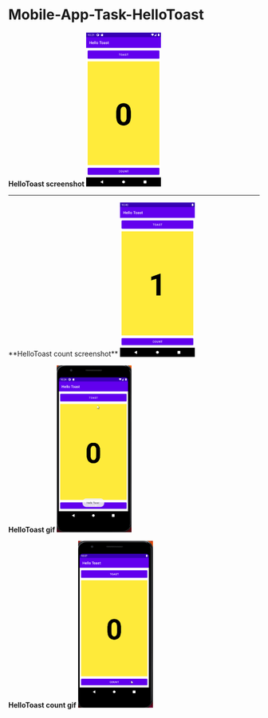 # Mobile-App-Task-HelloToast

**HelloToast screenshot**
<img src="Screenshot.png" width="150">
<hr style="border:2px black"> </hr>
**HelloToast count screenshot**
<img src="count.png" width="150">

**HelloToast gif**
<img src="hellotoast.gif" width="150">

**HelloToast count gif**
<img src="countgif.gif" width="150">


